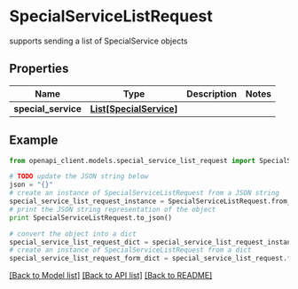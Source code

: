 # SpecialServiceListRequest

supports sending a list of SpecialService objects

## Properties
Name | Type | Description | Notes
------------ | ------------- | ------------- | -------------
**special_service** | [**List[SpecialService]**](SpecialService.md) |  | 

## Example

```python
from openapi_client.models.special_service_list_request import SpecialServiceListRequest

# TODO update the JSON string below
json = "{}"
# create an instance of SpecialServiceListRequest from a JSON string
special_service_list_request_instance = SpecialServiceListRequest.from_json(json)
# print the JSON string representation of the object
print SpecialServiceListRequest.to_json()

# convert the object into a dict
special_service_list_request_dict = special_service_list_request_instance.to_dict()
# create an instance of SpecialServiceListRequest from a dict
special_service_list_request_form_dict = special_service_list_request.from_dict(special_service_list_request_dict)
```
[[Back to Model list]](../README.md#documentation-for-models) [[Back to API list]](../README.md#documentation-for-api-endpoints) [[Back to README]](../README.md)


